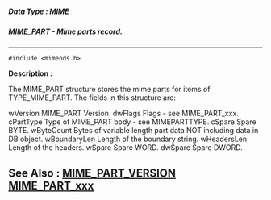 ##### Data Type : MIME
##### MIME_PART - Mime parts record.
---
```
#include <mimeods.h>
```
**Description :**

The MIME_PART structure stores the mime parts for items of TYPE_MIME_PART.  The 
fields in this structure are:

wVersion  MIME_PART Version.
dwFlags  Flags - see MIME_PART_xxx.
cPartType  Type of MIME_PART body - see MIMEPARTTYPE.
cSpare  Spare BYTE.
wByteCount                 Bytes of variable length part data NOT including 
data in DB object.
wBoundaryLen Length of the boundary string.
wHeadersLen Length of the headers.
wSpare  Spare WORD.
dwSpare  Spare DWORD.


**See Also :**
[MIME_PART_VERSION](/domino-c-api-docs/reference/Symb/MIME_PART_VERSION)
[MIME_PART_xxx](/domino-c-api-docs/reference/Symb/MIME_PART_xxx)
---
